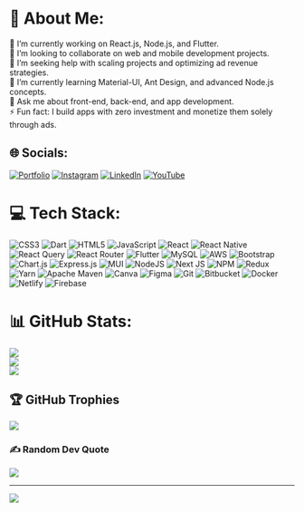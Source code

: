 # 💫 About Me:  
🔭 I’m currently working on React.js, Node.js, and Flutter.<br>
👯 I’m looking to collaborate on web and mobile development projects.<br>
🤝 I’m seeking help with scaling projects and optimizing ad revenue strategies.<br> 
🌱 I’m currently learning Material-UI, Ant Design, and advanced Node.js concepts.<br>
💬 Ask me about front-end, back-end, and app development.<br>
⚡ Fun fact: I build apps with zero investment and monetize them solely through ads.<br>


## 🌐 Socials:
[![Portfolio](https://img.shields.io/badge/Portfolio-%23000000.svg?logo=firefox&logoColor=white)](https://rkprofile.vercel.app/) [![Instagram](https://img.shields.io/badge/Instagram-%23E4405F.svg?logo=Instagram&logoColor=white)](https://instagram.com/https://www.instagram.com/ranjith.jsx?igsh=ZnhzdWo1cjU3cDJh) [![LinkedIn](https://img.shields.io/badge/LinkedIn-%230077B5.svg?logo=linkedin&logoColor=white)](https://www.linkedin.com/in/ranjithkumar7200/) [![YouTube](https://img.shields.io/badge/YouTube-%23FF0000.svg?logo=YouTube&logoColor=white)](https://youtube.com/@https://www.youtube.com/@BRKFFYT) 

# 💻 Tech Stack:
![CSS3](https://img.shields.io/badge/css3-%231572B6.svg?style=for-the-badge&logo=css3&logoColor=white) ![Dart](https://img.shields.io/badge/dart-%230175C2.svg?style=for-the-badge&logo=dart&logoColor=white) ![HTML5](https://img.shields.io/badge/html5-%23E34F26.svg?style=for-the-badge&logo=html5&logoColor=white) ![JavaScript](https://img.shields.io/badge/javascript-%23323330.svg?style=for-the-badge&logo=javascript&logoColor=%23F7DF1E) ![React](https://img.shields.io/badge/react-%2320232a.svg?style=for-the-badge&logo=react&logoColor=%2361DAFB) ![React Native](https://img.shields.io/badge/react_native-%2320232a.svg?style=for-the-badge&logo=react&logoColor=%2361DAFB) ![React Query](https://img.shields.io/badge/-React%20Query-FF4154?style=for-the-badge&logo=react%20query&logoColor=white) ![React Router](https://img.shields.io/badge/React_Router-CA4245?style=for-the-badge&logo=react-router&logoColor=white) ![Flutter](https://img.shields.io/badge/Flutter-%2302569B.svg?style=for-the-badge&logo=Flutter&logoColor=white) ![MySQL](https://img.shields.io/badge/mysql-4479A1.svg?style=for-the-badge&logo=mysql&logoColor=white) ![AWS](https://img.shields.io/badge/AWS-%23FF9900.svg?style=for-the-badge&logo=amazon-aws&logoColor=white) ![Bootstrap](https://img.shields.io/badge/bootstrap-%238511FA.svg?style=for-the-badge&logo=bootstrap&logoColor=white) ![Chart.js](https://img.shields.io/badge/chart.js-F5788D.svg?style=for-the-badge&logo=chart.js&logoColor=white) ![Express.js](https://img.shields.io/badge/express.js-%23404d59.svg?style=for-the-badge&logo=express&logoColor=%2361DAFB) ![MUI](https://img.shields.io/badge/MUI-%230081CB.svg?style=for-the-badge&logo=mui&logoColor=white) ![NodeJS](https://img.shields.io/badge/node.js-6DA55F?style=for-the-badge&logo=node.js&logoColor=white) ![Next JS](https://img.shields.io/badge/Next-black?style=for-the-badge&logo=next.js&logoColor=white) ![NPM](https://img.shields.io/badge/NPM-%23CB3837.svg?style=for-the-badge&logo=npm&logoColor=white) ![Redux](https://img.shields.io/badge/redux-%23593d88.svg?style=for-the-badge&logo=redux&logoColor=white) ![Yarn](https://img.shields.io/badge/yarn-%232C8EBB.svg?style=for-the-badge&logo=yarn&logoColor=white) ![Apache Maven](https://img.shields.io/badge/Apache%20Maven-C71A36?style=for-the-badge&logo=Apache%20Maven&logoColor=white) ![Canva](https://img.shields.io/badge/Canva-%2300C4CC.svg?style=for-the-badge&logo=Canva&logoColor=white) ![Figma](https://img.shields.io/badge/figma-%23F24E1E.svg?style=for-the-badge&logo=figma&logoColor=white) ![Git](https://img.shields.io/badge/git-%23F05033.svg?style=for-the-badge&logo=git&logoColor=white) ![Bitbucket](https://img.shields.io/badge/bitbucket-%230047B3.svg?style=for-the-badge&logo=bitbucket&logoColor=white) ![Docker](https://img.shields.io/badge/docker-%230db7ed.svg?style=for-the-badge&logo=docker&logoColor=white) ![Netlify](https://img.shields.io/badge/Netlify-%2300C7B7.svg?style=for-the-badge&logo=netlify&logoColor=white) ![Firebase](https://img.shields.io/badge/Firebase-%23039BE5.svg?style=for-the-badge&logo=firebase&logoColor=white)


# 📊 GitHub Stats:
![](https://github-readme-stats.vercel.app/api?username=Ranjithkumar7200&theme=dark&hide_border=false&include_all_commits=true&count_private=true)<br/>
![](https://github-readme-streak-stats.herokuapp.com/?user=Ranjithkumar7200&theme=dark&hide_border=false)<br/>
![](https://github-readme-stats.vercel.app/api/top-langs/?username=Ranjithkumar7200&theme=dark&hide_border=false&include_all_commits=true&count_private=true&layout=compact)

## 🏆 GitHub Trophies
![](https://github-profile-trophy.vercel.app/?username=Ranjithkumar7200&theme=radical&no-frame=false&no-bg=false&margin-w=4)

### ✍️ Random Dev Quote
![](https://quotes-github-readme.vercel.app/api?type=horizontal&theme=radical)

---
[![](https://visitcount.itsvg.in/api?id=Ranjithkumar7200&icon=0&color=0)](https://visitcount.itsvg.in)

<!-- Proudly created with GPRM ( https://gprm.itsvg.in ) -->
